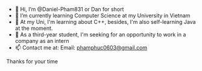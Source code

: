 - 👋 Hi, I’m @Daniel-Pham831 or Dan for short
- 👀 I’m currently learning Computer Science at my University in Vietnam
- 🌱 At my Uni, I'm learning about C++, besides, I'm also self-learning Java at the moment. 
- 💞️ As a third-year student, I'm seeking for an opportunity to work in a company as an intern
- 📫 Contact me at: 
  Email: phamphuc0603@gmail.com

Thanks for your time
